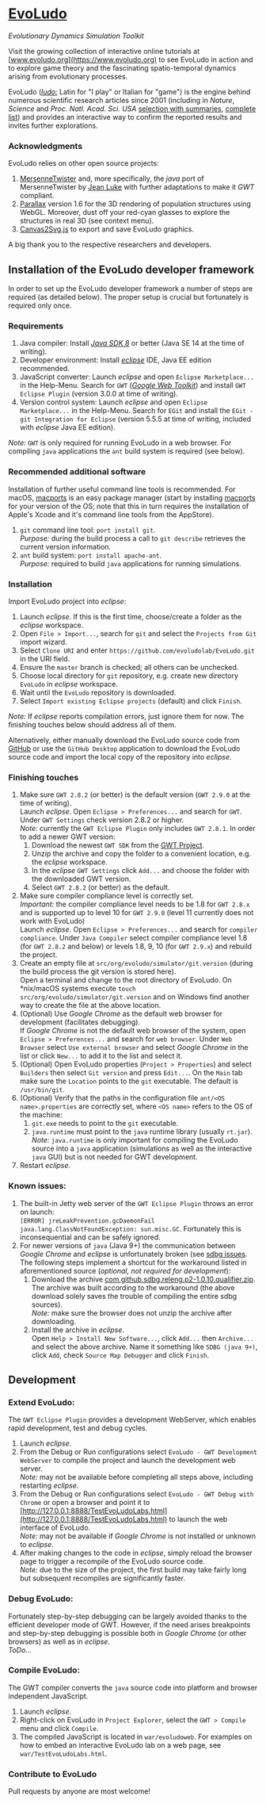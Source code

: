 # **[EvoLudo](https://www.evoludo.org)**
*Evolutionary Dynamics Simulation Toolkit*

Visit the growing collection of interactive online tutorials at [www.evoludo.org](https://www.evoludo.org) to see EvoLudo in action and to explore game theory and the fascinating spatio-temporal dynamics arising from evolutionary processes.

EvoLudo ([*ludo:*](http://en.wiktionary.org/wiki/ludo) Latin for "I play" or Italian for "game") is the engine behind numerous scientific research articles since 2001 (including in </span>*Nature*, *Science* and *Proc. Natl. Acad. Sci. USA* [selection with summaries](https://wiki.evoludo.org/index.php?title=Research), [complete list](https://www.math.ubc.ca/~hauert/)) and provides an interactive way to confirm the reported results and invites further explorations.

### Acknowledgments
EvoLudo relies on other open source projects:
1. [MersenneTwister](http://www.math.sci.hiroshima-u.ac.jp/~m-mat/MT/emt.html) and, more specifically, the *java* port of MersenneTwister by [Jean Luke](https://cs.gmu.edu/~sean/research/) with further adaptations to make it *GWT* compliant.
2. [Parallax](https://thothbot.github.io) version 1.6 for the 3D rendering of population structures using WebGL. Moreover, dust off your red-cyan glasses to explore the structures in real 3D (see context menu).
3. [Canvas2Svg.js](https://gliffy.github.io/canvas2svg/) to export and save EvoLudo graphics.

A big thank you to the respective researchers and developers.

## Installation of the EvoLudo developer framework
In order to set up the EvoLudo developer framework a number of steps are required (as detailed below). The proper setup is crucial but fortunately is required only once.

### Requirements
1. Java compiler: Install <i>[Java SDK 8](http://www.oracle.com/technetwork/java/javase/downloads/index.html)</i> or better (Java SE 14 at the time of writing).
2. Developer environment: Install <i>[eclipse](https://www.eclipse.org/downloads/eclipse-packages/)</i> IDE, Java EE edition recommended.
3. JavaScript converter: Launch <i>eclipse</i> and open `Eclipse Marketplace...` in the Help-Menu. Search for `GWT` (<i>[Google Web Toolkit](http://www.gwtproject.org)</i>) and install `GWT Eclipse Plugin` (version 3.0.0 at time of writing).
4. Version control system: Launch <i>eclipse</i> and open `Eclipse Marketplace...` in the Help-Menu. Search for `EGit` and install the `EGit - git Integration for Eclipse` (version 5.5.5 at time of writing, included with *eclipse* Java EE edition).

*Note:* `GWT` is only required for running EvoLudo in a web browser. For compiling `java` applications the `ant` build system is required (see below).

### Recommended additional software
Installation of further useful command line tools is recommended. For macOS, [macports](https://www.macports.org) is an easy package manager (start by installing [macports](https://www.macports.org/install.php) for your version of the OS; note that this in turn requires the installation of Apple's Xcode and it's command line tools from the AppStore).
1. `git` command line tool: `port install git`.<br/>
*Purpose:* during the build process a call to `git describe` retrieves the current version information.
2. `ant` build system: `port install apache-ant`.<br/>
*Purpose:* required to build `java` applications for running simulations.


### Installation
Import EvoLudo project into *eclipse*:
1. Launch *eclipse*. If this is the first time, choose/create a folder as the *eclipse* workspace.
2. Open `File > Import...`, search for `git` and select the `Projects from Git` import wizard.
3. Select `Clone URI` and enter `https://github.com/evoludolab/EvoLudo.git` in the URI field.
4. Ensure the `master` branch is checked; all others can be unchecked.
5. Choose local directory for `git` repository, e.g. create new directory `EvoLudo` in *eclipse* workspace.
6. Wait until the `EvoLudo` repository is downloaded.
7. Select `Import existing Eclipse projects` (default) and click `Finish`.

*Note:* If *eclipse* reports compilation errors, just ignore them for now. The  finishing touches below should address all of them.

Alternatively, either manually download the EvoLudo source code from [GitHub](https://github.com/evoludolab/EvoLudo) or use the `GitHub Desktop` application to download the EvoLudo source code and import the local copy of the repository into *eclipse*.

### Finishing touches
1. Make sure `GWT 2.8.2` (or better) is the default version (`GWT 2.9.0` at the time of writing).<br/>
Launch *eclipse*. Open `Eclipse > Preferences...` and search for `GWT`. Under `GWT Settings` check version 2.8.2 or higher.<br/>
*Note:* currently the `GWT Eclipse Plugin` only includes `GWT 2.8.1`. In order to add a newer GWT version:
    1. Download the newest `GWT SDK` from the [GWT Project](http://www.gwtproject.org/download.html).
    2. Unzip the archive and copy the folder to a convenient location, e.g. the *eclipse* workspace.
    3. In the *eclipse* `GWT Settings` click `Add...` and choose the folder with the downloaded GWT version.
    4. Select `GWT 2.8.2` (or better) as the default.
2. Make sure compiler compliance level is correctly set.<br/>
*Important:* the compiler compliance level needs to be 1.8 for `GWT 2.8.x` and is supported up to level 10 for `GWT 2.9.0` (level 11 currently does not work with EvoLudo)<br/>
Launch *eclipse*. Open `Eclipse > Preferences...` and search for `compiler compliance`. Under `Java Compiler` select compiler compliance level 1.8 (for `GWT 2.8.2` and below) or levels 1.8, 9, 10 (for `GWT 2.9.x`) and rebuild the project.
3. Create an empty file at `src/org/evoludo/simulator/git.version` (during the build process the git version is stored here).<br/>
Open a terminal and change to the root directory of EvoLudo. On \*nix/macOS systems execute `touch src/org/evoludo/simulator/git.version` and on Windows find another way to create the file at the above location.
4. (Optional) Use *Google Chrome* as the default web browser for development (facilitates debugging). <br/>
If *Google Chrome* is not the default web browser of the system, open `Eclipse > Preferences...` and search for `web browser`. Under `Web Browser` select `Use external browser` and select *Google Chrome* in the list or click `New...` to add it to the list and select it.
5. (Optional) Open EvoLudo properties (`Project > Properties`) and select `Builders` then select `Git version` and press `Edit...`. On the `Main` tab make sure the `Location` points to the `git` executable. The default is `/usr/bin/git`.
6. (Optional) Verify that the paths in the configuration file `ant/<OS name>.properties` are correctly set, where `<OS name>` refers to the OS of the machine:
    1. `git.exe` needs to point to the `git` executable.
    2. `java.runtime` must point to the `java` runtime library (usually `rt.jar`).<br/>
*Note:* `java.runtime` is only important for compiling the EvoLudo source into a `java` application (simulations as well as the interactive `java` GUI) but is not needed for GWT development.
7. Restart *eclipse*.

### Known issues:
1. The built-in Jetty web server of the `GWT Eclipse Plugin` throws an error on launch: <br/>
``[ERROR] jreLeakPrevention.gcDaemonFail
java.lang.ClassNotFoundException: sun.misc.GC``. Fortunately this is inconsequential and can be safely ignored.
2. For newer versions of `java` (Java 9+) the communication between *Google Chrome* and *eclipse* is unfortunately broken (see [sdbg issues](https://github.com/sdbg/sdbg/issues/161). The following steps implement a shortcut for the workaround listed in aforementioned source (*optional, not required for development*):
    1. Download the archive [com.github.sdbg.releng.p2-1.0.10.qualifier.zip](https://lorax.math.ub.ca/EvoLudo/com.github.sdbg.releng.p2-1.0.10.qualifier.zip).<br/>
The archive was built according to the  workaround (the above download solely saves the trouble of compiling the entire sdbg sources).<br/>
*Note:* make sure the browser does not unzip the archive after downloading.
    2. Install the archive in *eclipse*.<br/>
Open `Help > Install New Software...`, click `Add...` then `Archive...` and select the above archive. Name it something like `SDBG (java 9+)`, click `Add`, check `Source Map Debugger` and click `Finish`.


## Development

### Extend EvoLudo:
The `GWT Eclipse Plugin` provides a development WebServer, which enables rapid development, test and debug cycles.
1. Launch *eclipse*.
2. From the Debug or Run configurations select `EvoLudo - GWT Development WebServer` to compile the project and launch the development web server.<br/>
*Note:* may not be available before completing all steps above, including restarting *eclipse*.
3. From the Debug or Run configurations select `EvoLudo - GWT Debug with Chrome` or open a browser and point it to [http://127.0.0.1:8888/TestEvoLudoLabs.html](http://127.0.0.1:8888/TestEvoLudoLabs.html) to launch the web interface of EvoLudo.<br/>
*Note:* may not be available if *Google Chrome* is not installed or unknown to *eclipse*.
4. After making changes to the code in *eclipse*, simply reload the browser page to trigger a recompile of the EvoLudo source code.<br/>
*Note:* due to the size of the project, the first build may take fairly long but subsequent recompiles are significantly faster.

### Debug EvoLudo:
Fortunately step-by-step debugging can be largely avoided thanks to the efficient developer mode of GWT. However, if the need arises breakpoints and step-by-step debugging is possible both in *Google Chrome* (or other browsers) as well as in *eclipse*.<br/>
*ToDo...*

### Compile EvoLudo:
The GWT compiler converts the `java` source code into platform and browser independent JavaScript.
1. Launch *eclipse*.
2. Right-click on EvoLudo in `Project Explorer`, select the `GWT > Compile` menu and click `Compile`.
3. The compiled JavaScript is located in `war/evoludoweb`. For examples on how to embed an interactive EvoLudo lab on a web page, see `war/TestEvoLudoLabs.html`.

### Contribute to EvoLudo
Pull requests by anyone are most welcome!
